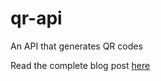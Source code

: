 # qr-api

An API that generates QR codes

Read the complete blog post [here](https://blog.endpts.io/building-an-api-with-typescript-aws-lambda-and-endpts)

